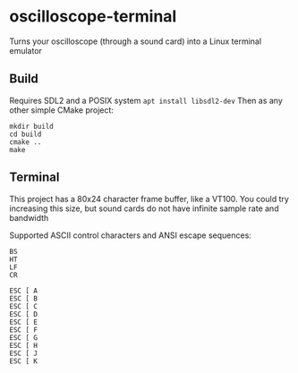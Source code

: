 # oscilloscope-terminal
Turns your oscilloscope (through a sound card) into a Linux terminal emulator

## Build
Requires SDL2 and a POSIX system
`apt install libsdl2-dev`
Then as any other simple CMake project:
```
mkdir build
cd build
cmake ..
make
```

## Terminal
This project has a 80x24 character frame buffer, like a VT100. You could try increasing this size, but sound cards do not have infinite sample rate and bandwidth

Supported ASCII control characters and ANSI escape sequences:
```
BS
HT
LF
CR

ESC [ A
ESC [ B
ESC [ C
ESC [ D
ESC [ E
ESC [ F
ESC [ G
ESC [ H
ESC [ J
ESC [ K
```

